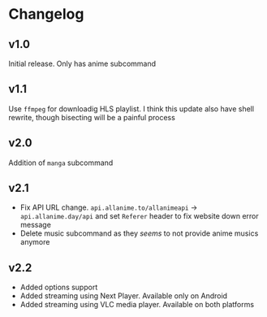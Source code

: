 # Changelog

## v1.0
Initial release. Only has anime subcommand

## v1.1
Use `ffmpeg` for downloadig HLS playlist. I think this update also have shell rewrite, though bisecting will be a painful process

## v2.0
Addition of `manga` subcommand

## v2.1
- Fix API URL change. `api.allanime.to/allanimeapi` -> `api.allanime.day/api` and set `Referer`  header to fix website down error message
- Delete music subcommand as they *seems* to not provide anime musics anymore

## v2.2
- Added options support
- Added streaming using Next Player. Available only on Android
- Added streaming using VLC media player. Available on both platforms